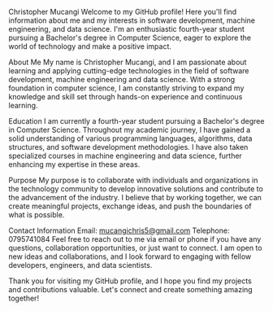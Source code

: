 Christopher Mucangi
Welcome to my GitHub profile! Here you'll find information about me and my interests in software development, machine engineering, and data science.
I'm an enthusiastic fourth-year student pursuing a Bachelor's degree in Computer Science, eager to explore the world of technology and make a positive impact.

About Me
My name is Christopher Mucangi, and I am passionate about learning and applying cutting-edge technologies in the field of software development, machine engineering
and data science. With a strong foundation in computer science, I am constantly striving to expand my knowledge and skill set through hands-on experience 
and continuous learning.

Education
I am currently a fourth-year student pursuing a Bachelor's degree in Computer Science. Throughout my academic journey, I have gained a solid understanding
of various programming languages, algorithms, data structures, and software development methodologies. I have also taken specialized courses in machine engineering 
and data science, further enhancing my expertise in these areas.

Purpose
My purpose is to collaborate with individuals and organizations in the technology community to develop innovative solutions and contribute to the advancement of the industry.
I believe that by working together, we can create meaningful projects, exchange ideas, and push the boundaries of what is possible.

Contact Information
Email: mucangichris5@gmail.com
Telephone: 0795741084
Feel free to reach out to me via email or phone if you have any questions, collaboration opportunities, or just want to connect. I am open to new ideas and collaborations, 
and I look forward to engaging with fellow developers, engineers, and data scientists.

Thank you for visiting my GitHub profile, and I hope you find my projects and contributions valuable. Let's connect and create something amazing together!
